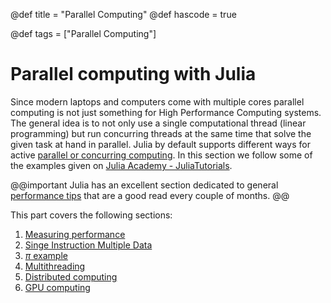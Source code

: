 @def title = "Parallel Computing"
@def hascode = true

@def tags = ["Parallel Computing"]

# Parallel computing with Julia

Since modern laptops and computers come with multiple cores parallel computing is not just something for High Performance Computing systems. The general idea is to not only use a single computational thread (linear programming) but run concurring threads at the same time that solve the given task at hand in parallel. Julia by default supports different ways for active [parallel or concurring computing](https://docs.julialang.org/en/v1/manual/parallel-computing/). In this section we follow some of the examples given on [Julia Academy - JuliaTutorials](https://github.com/JuliaAcademy/JuliaTutorials).


@@important
Julia has an excellent section dedicated to general [performance tips](https://docs.julialang.org/en/v1/manual/performance-tips/) that are a good read every couple of months.
@@

This part covers the following sections:

1. [Measuring performance](performance)
1. [Singe Instruction Multiple Data](simd)
1. [$\pi$ example](pi)
1. [Multithreading](multithreading)
1. [Distributed computing](distributed)
1. [GPU computing](gpu)